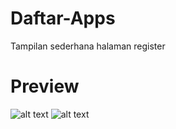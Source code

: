 # Daftar-Apps
Tampilan sederhana halaman register

# Preview
![alt text](https://github.com/hakamibrahim/Daftar-Apps/tree/master/app/src/main/res/photo1.jpg)
![alt text](https://github.com/hakamibrahim/Daftar-Apps/tree/master/app/src/main/res/photo2.jpg)
